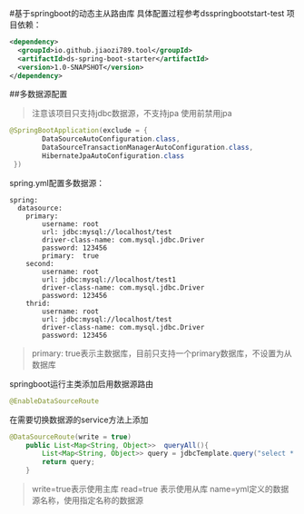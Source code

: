 #基于springboot的动态主从路由库
具体配置过程参考dsspringbootstart-test
项目依赖：
```XML
<dependency>
  <groupId>io.github.jiaozi789.tool</groupId>
  <artifactId>ds-spring-boot-starter</artifactId>
  <version>1.0-SNAPSHOT</version>
</dependency>
```
##多数据源配置
>注意该项目只支持jdbc数据源，不支持jpa
使用前禁用jpa
```java
@SpringBootApplication(exclude = {
        DataSourceAutoConfiguration.class,
        DataSourceTransactionManagerAutoConfiguration.class,
        HibernateJpaAutoConfiguration.class
 })
```
spring.yml配置多数据源：
```
spring:
  datasource:
    primary:
        username: root
        url: jdbc:mysql://localhost/test
        driver-class-name: com.mysql.jdbc.Driver
        password: 123456
        primary:  true
    second:
        username: root
        url: jdbc:mysql://localhost/test1
        driver-class-name: com.mysql.jdbc.Driver
        password: 123456
    thrid:
        username: root
        url: jdbc:mysql://localhost/test
        driver-class-name: com.mysql.jdbc.Driver
        password: 123456
```
> primary: true表示主数据库，目前只支持一个primary数据库，不设置为从数据库

springboot运行主类添加启用数据源路由
```java
@EnableDataSourceRoute
```
在需要切换数据源的service方法上添加
```java
@DataSourceRoute(write = true)
    public List<Map<String, Object>>  queryAll(){
        List<Map<String, Object>> query = jdbcTemplate.query("select * from user", new ColumnMapRowMapper());
        return query;
    }
```
> write=true表示使用主库
> read=true 表示使用从库
> name=yml定义的数据源名称，使用指定名称的数据源
